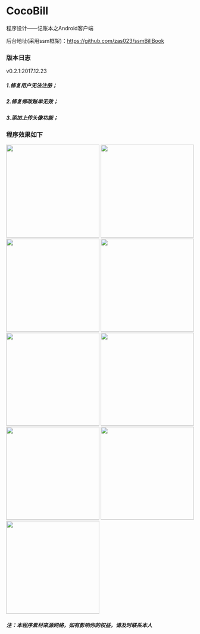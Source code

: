 # CocoBill
程序设计——记账本之Android客户端

后台地址(采用ssm框架)：https://github.com/zas023/ssmBillBook

### 版本日志
v0.2.1:2017.12.23
##### 1.修复用户无法注册；
##### 2.修复修改账单无效；
##### 3.添加上传头像功能；

### 程序效果如下

<img width="250" src="https://github.com/zas023/CocoBill/blob/master/imgs/Screenshot_2017-12-25-19-27-06-864_com.copasso.co.png" />
<img width="250" src="https://github.com/zas023/CocoBill/blob/master/imgs/Screenshot_2017-12-25-19-27-14-787_com.copasso.co.png" />
<img width="250" src="https://github.com/zas023/CocoBill/blob/master/imgs/Screenshot_2017-12-25-19-27-27-771_com.copasso.co.png" />
<img width="250" src="https://github.com/zas023/CocoBill/blob/master/imgs/Screenshot_2017-12-25-19-27-34-542_com.copasso.co.png" />
<img width="250" src="https://github.com/zas023/CocoBill/blob/master/imgs/Screenshot_2017-12-25-19-28-02-516_com.copasso.co.png" />
<img width="250" src="https://github.com/zas023/CocoBill/blob/master/imgs/Screenshot_2017-12-25-19-28-11-061_com.copasso.co.png" />
<img width="250" src="https://github.com/zas023/CocoBill/blob/master/imgs/Screenshot_2017-12-25-19-28-35-756_com.copasso.co.png" />
<img width="250" src="https://github.com/zas023/CocoBill/blob/master/imgs/Screenshot_2017-12-25-19-28-54-337_com.copasso.co.png" />
<img width="250" src="https://github.com/zas023/CocoBill/blob/master/imgs/Screenshot_2017-12-25-19-29-03-505_com.copasso.co.png" />

##### 注：本程序素材来源网络，如有影响你的权益，请及时联系本人
